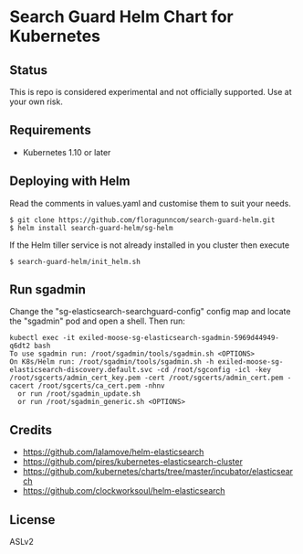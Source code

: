 # Search Guard Helm Chart for Kubernetes

## Status

This is repo is considered experimental and not officially supported. Use at your own risk.

## Requirements

* Kubernetes 1.10 or later 

## Deploying with Helm

Read the comments in values.yaml and customise them to suit your needs.

```
$ git clone https://github.com/floragunncom/search-guard-helm.git
$ helm install search-guard-helm/sg-helm
```

If the Helm tiller service is not already installed in you cluster then execute

```
$ search-guard-helm/init_helm.sh
```

## Run sgadmin

Change the "sg-elasticsearch-searchguard-config" config map and locate the "sgadmin" pod and open a shell.
Then run:

```
kubectl exec -it exiled-moose-sg-elasticsearch-sgadmin-5969d44949-q6dt2 bash
To use sgadmin run: /root/sgadmin/tools/sgadmin.sh <OPTIONS>
On K8s/Helm run: /root/sgadmin/tools/sgadmin.sh -h exiled-moose-sg-elasticsearch-discovery.default.svc -cd /root/sgconfig -icl -key /root/sgcerts/admin_cert_key.pem -cert /root/sgcerts/admin_cert.pem -cacert /root/sgcerts/ca_cert.pem -nhnv
  or run /root/sgadmin_update.sh
  or run /root/sgadmin_generic.sh <OPTIONS>
```

## Credits

* https://github.com/lalamove/helm-elasticsearch
* https://github.com/pires/kubernetes-elasticsearch-cluster
* https://github.com/kubernetes/charts/tree/master/incubator/elasticsearch
* https://github.com/clockworksoul/helm-elasticsearch

## License

ASLv2
